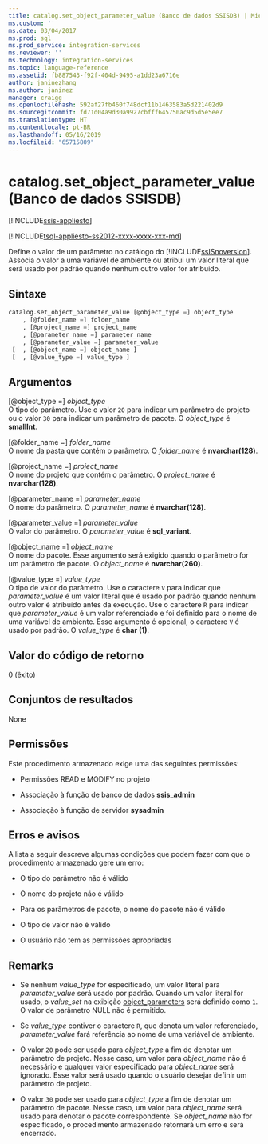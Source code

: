 ```yaml
---
title: catalog.set_object_parameter_value (Banco de dados SSISDB) | Microsoft Docs
ms.custom: ''
ms.date: 03/04/2017
ms.prod: sql
ms.prod_service: integration-services
ms.reviewer: ''
ms.technology: integration-services
ms.topic: language-reference
ms.assetid: fb887543-f92f-404d-9495-a1dd23a6716e
author: janinezhang
ms.author: janinez
manager: craigg
ms.openlocfilehash: 592af27fb460f748dcf11b1463583a5d221402d9
ms.sourcegitcommit: fd71d04a9d30a9927cbfff645750ac9d5d5e5ee7
ms.translationtype: HT
ms.contentlocale: pt-BR
ms.lasthandoff: 05/16/2019
ms.locfileid: "65715809"
---
```

# <a name="catalogsetobjectparametervalue-ssisdb-database"></a>catalog.set_object_parameter_value (Banco de dados SSISDB)

[!INCLUDE[ssis-appliesto](../../includes/ssis-appliesto-ssvrpluslinux-asdb-asdw-xxx.md)]


[!INCLUDE[tsql-appliesto-ss2012-xxxx-xxxx-xxx-md](../../includes/tsql-appliesto-ss2012-xxxx-xxxx-xxx-md.md)]

  Define o valor de um parâmetro no catálogo do [!INCLUDE[ssISnoversion](../../includes/ssisnoversion-md.md)]. Associa o valor a uma variável de ambiente ou atribui um valor literal que será usado por padrão quando nenhum outro valor for atribuído.  
  
## <a name="syntax"></a>Sintaxe  
  
```sql  
catalog.set_object_parameter_value [@object_type =] object_type   
    , [@folder_name =] folder_name   
    , [@project_name =] project_name   
    , [@parameter_name =] parameter_name   
    , [@parameter_value =] parameter_value   
 [  , [@object_name =] object_name ]  
 [  , [@value_type =] value_type ]  
```  
  
## <a name="arguments"></a>Argumentos  
 [@object_type =] *object_type*  
 O tipo do parâmetro. Use o valor `20` para indicar um parâmetro de projeto ou o valor `30` para indicar um parâmetro de pacote. O *object_type* é **smallInt**.  
  
 [@folder_name =] *folder_name*  
 O nome da pasta que contém o parâmetro. O *folder_name* é **nvarchar(128)**.  
  
 [@project_name =] *project_name*  
 O nome do projeto que contém o parâmetro. O *project_name* é **nvarchar(128)**.  
  
 [@parameter_name =] *parameter_name*  
 O nome do parâmetro. O *parameter_name* é **nvarchar(128)**.  
  
 [@parameter_value =] *parameter_value*  
 O valor do parâmetro. O *parameter_value* é **sql_variant**.  
  
 [@object_name =] *object_name*  
 O nome do pacote. Esse argumento será exigido quando o parâmetro for um parâmetro de pacote. O *object_name* é **nvarchar(260)**.  
  
 [@value_type =] *value_type*  
 O tipo de valor do parâmetro. Use o caractere `V` para indicar que *parameter_value* é um valor literal que é usado por padrão quando nenhum outro valor é atribuído antes da execução. Use o caractere `R` para indicar que *parameter_value* é um valor referenciado e foi definido para o nome de uma variável de ambiente. Esse argumento é opcional, o caractere `V` é usado por padrão. O *value_type* é **char (1)**.  
  
## <a name="return-code-value"></a>Valor do código de retorno  
 0 (êxito)  
  
## <a name="result-sets"></a>Conjuntos de resultados  
 None  
  
## <a name="permissions"></a>Permissões  
 Este procedimento armazenado exige uma das seguintes permissões:  
  
-   Permissões READ e MODIFY no projeto  
  
-   Associação à função de banco de dados **ssis_admin**  
  
-   Associação à função de servidor **sysadmin**  
  
## <a name="errors-and-warnings"></a>Erros e avisos  
 A lista a seguir descreve algumas condições que podem fazer com que o procedimento armazenado gere um erro:  
  
-   O tipo do parâmetro não é válido  
  
-   O nome do projeto não é válido  
  
-   Para os parâmetros de pacote, o nome do pacote não é válido  
  
-   O tipo de valor não é válido  
  
-   O usuário não tem as permissões apropriadas  
  
## <a name="remarks"></a>Remarks  
  
-   Se nenhum *value_type* for especificado, um valor literal para *parameter_value* será usado por padrão. Quando um valor literal for usado, o *value_set* na exibição [object_parameters](../../integration-services/system-views/catalog-object-parameters-ssisdb-database.md) será definido como `1`. O valor de parâmetro NULL não é permitido.  
  
-   Se *value_type* contiver o caractere `R`, que denota um valor referenciado, *parameter_value* fará referência ao nome de uma variável de ambiente.  
  
-   O valor `20` pode ser usado para *object_type* a fim de denotar um parâmetro de projeto. Nesse caso, um valor para *object_name* não é necessário e qualquer valor especificado para *object_name* será ignorado. Esse valor será usado quando o usuário desejar definir um parâmetro de projeto.  
  
-   O valor `30` pode ser usado para *object_type* a fim de denotar um parâmetro de pacote. Nesse caso, um valor para *object_name* será usado para denotar o pacote correspondente. Se *object_name* não for especificado, o procedimento armazenado retornará um erro e será encerrado.  
  
  

